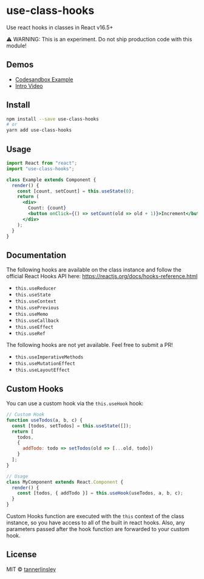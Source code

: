 # use-class-hooks

Use react hooks in classes in React v16.5+

⚠️ WARNING: This is an experiment. Do not ship production code with this module!

## Demos

- [Codesandbox Example](https://codesandbox.io/s/wor3rxopv8)
- [Intro Video](https://www.youtube.com/watch?v=aYOVH7VY0Jc)

## Install

```bash
npm install --save use-class-hooks
# or
yarn add use-class-hooks
```

## Usage

```jsx
import React from "react";
import "use-class-hooks";

class Example extends Component {
  render() {
    const [count, setCount] = this.useState(0);
    return (
      <div>
        Count: {count}
        <button onClick={() => setCount(old => old + 1)}>Increment</button>
      </div>
    );
  }
}
```

## Documentation

The following hooks are available on the class instance and follow the official React Hooks API here: https://reactjs.org/docs/hooks-reference.html

- `this.useReducer`
- `this.useState`
- `this.useContext`
- `this.usePrevious`
- `this.useMemo`
- `this.useCallback`
- `this.useEffect`
- `this.useRef`

The following hooks are not yet available. Feel free to submit a PR!

- `this.useImperativeMethods`
- `this.useMutationEffect`
- `this.useLayoutEffect`

## Custom Hooks

You can use a custom hook via the `this.useHook` hook:

```javascript
// Custom Hook
function useTodos(a, b, c) {
  const [todos, setTodos] = this.useState([]);
  return [
    todos,
    {
      addTodo: todo => setTodos(old => [...old, todo])
    }
  ];
}

// Usage
class MyComponent extends React.Component {
  render() {
    const [todos, { addTodo }] = this.useHook(useTodos, a, b, c);
  }
}
```

Custom Hooks function are executed with the `this` context of the class instance, so you have access to all of the built in react hooks. Also, any parameters passed after the hook function are forwarded to your custom hook.

## License

MIT © [tannerlinsley](https://github.com/tannerlinsley)
